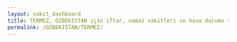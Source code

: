```yaml
---
layout: vakit_dashboard
title: TERMEZ, OZBEKISTAN için iftar, namaz vakitleri ve hava durumu - ilçe/eyalet seç
permalink: /OZBEKISTAN/TERMEZ/
---
```


<script type="text/javascript">
  var GLOBAL_COUNTRY = 'OZBEKISTAN';
  var GLOBAL_CITY = 'TERMEZ';
  var GLOBAL_STATE = '';
  var lat = 72;
  var lon = 21;
</script>
